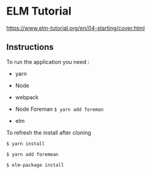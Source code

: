 # ELM Tutorial

https://www.elm-tutorial.org/en/04-starting/cover.html

## Instructions

To run the application you need :

* yarn

* Node

* webpack

* Node Foreman `$ yarn add foreman`

* elm

To refresh the install after cloning

```
$ yarn install

$ yarn add foremean

$ elm-package install
```
